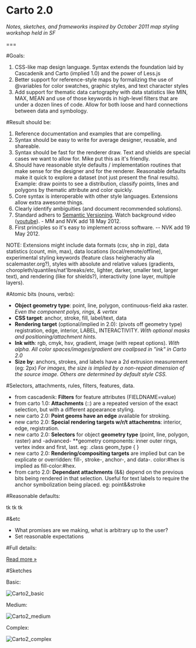 Carto 2.0
=====================

_Notes, sketches, and frameworks inspired by October 2011 map styling workshop held in SF_

===

#Goals:

1. CSS-like map design language. Syntax extends the foundation laid by Cascadenik and Carto (implied 1.0) and the power of Less.js
2. Better support for reference-style maps by formalizing the use of @variables for color swatches, graphic styles, and text character styles
3. Add support for thematic data cartography with data statistics like MIN, MAX, MEAN and use of those keywords in high-level filters that are under a dozen lines of code. Allow for both loose and hard connections between data and symbology.


#Result should be:

1. Reference documentation and examples that are compelling.
2. Syntax should be easy to write for average designer, reusable, and shareable. 
3. Syntax should be fast for the renderer draw. Text and shields are special cases we want to allow for. Mike put this as it's </div> friendly.
4. Should have reasonable style defaults / implementation routines that make sense for the designer and for the renderer. Reasonable defaults make it quick to explore a dataset (not just present the final results). Example: draw points to see a distribution, classify points, lines and polygons by thematic attribute and color quickly.
5. Core syntax is interoperable with other style languages. Extensions allow extra awesome things. 
6. Clearly identify ambiguities (and document recommended solutions).
7. Standard adhers to [Semantic Versioning](http://semver.org/). Watch background video ([youtube](http://www.youtube.com/watch?v=k2h2lvhzMDc)). - MM and NVK add 18 May 2012.
8. First principles so it's easy to implement across software. -- NVK add 19 May 2012.

NOTE: Extensions might include data formats (csv, shp in zip), data statistics (count, min, max), data locations (local/remote/offline), experimental styling keywords (feature class heigherachy ala scalemaster.org?), styles with absolute and relative values (gradients, choropleth/quantiles/nat'lbreaks/etc, lighter, darker, smaller text, larger text), and rendering (like for shields?), interactivity (one layer, multiple layers).


#Atomic bits (nouns, verbs):

* **Object geometry type**: point, line, polygon, continuous-field aka raster. _Even the component polys, rings, & vertex_
* **CSS target**: anchor, stroke, fill, label/text, data
* **Rendering target** (optional/implied in 2.0): (pivots off geometry type) registration, edge, interior, LABEL, INTERACTIVITY. _With optional masks and positioning/attachment hints._
* **Ink with**: rgb, cmyk, hsv, gradient, image (with repeat options). _With alpha. All color spaces/images/gradient are coallpsed in "ink" in Carto 2.0_
* **Size by**: anchors, strokes, and labels have a 2d extrusion measurement (eg: 2px) _For images, the size is implied by a non-repeat dimension of the source image. Others are determined by default style CSS._


#Selectors, attachments, rules, filters, features, data.

* from cascadenik: **Filters** for feature attributes (FIELDNAME=value)
* from carto  1.0: **Attachments** (::) are a repeated version of the exact selection, but with a different appearance styling.
* new  carto  2.0: **Point geoms have an edge** available for stroking.
* new  carto  2.0: **Special rendering targets w/r/t attachemtns**: interior, edge, registration.
* new  carto  2.0: **Selectors** for object **geometry type** (point, line, polygon, raster) and -advanced- **geometry components: inner outer rings, vertex index and first, last. eg: .class geom_type { }
* new  carto  2.0: **Rendering/compositing targets** are implied but can be explicate or overridden: fill-, stroke-, anchor-, and data-. color:#hex is implied as fill-color:#hex.
* from carto  2.0: **Dependant attachments** (&&) depend on the previous bits being rendered in that selection. Useful for text labels to require the anchor symbolization being placed. eg: point&&stroke


#Reasonable defaults:

tk tk tk


#&etc

* What promises are we making, what is arbitrary up to the user?
* Set reasonable expectations


#Full details:

[Read more »](https://github.com/nvkelso/carto-css-map-styling/blob/master/full_details.md)


#Sketches

Basic:

![Carto2_basic](https://github.com/nvkelso/carto-css-map-styling/raw/master/images/carto_simple.png)

Medium:

![Carto2_medium](https://github.com/nvkelso/carto-css-map-styling/raw/master/images/carto_medium.png)

Complex:

![Carto2_complex](https://github.com/nvkelso/carto-css-map-styling/raw/master/images/carto_complex.png)